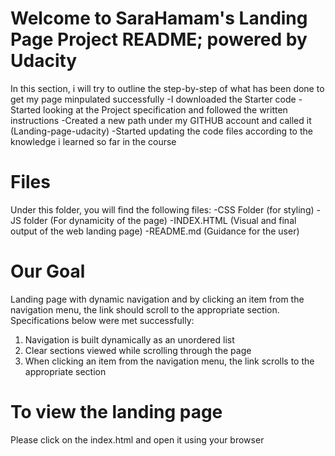 # Welcome to SaraHamam's Landing Page Project README; powered by Udacity

In this section, i will try to outline the step-by-step of what has been done to get my page minpulated successfully
-I downloaded the Starter code 
-Started looking at the Project specification and followed the written instructions
-Created a new path under my GITHUB account and called it (Landing-page-udacity)
-Started updating the code files according to the knowledge i learned so far in the course

# Files 
Under this folder, you will find the following files:
-CSS Folder (for styling)
-JS folder  (For dynamicity of the page)
-INDEX.HTML (Visual and final output of the web landing page)
-README.md  (Guidance for the user)

# Our Goal
Landing page with dynamic navigation  and by clicking an item from the navigation menu, the link should scroll to the appropriate section. Specifications below were met successfully:
1) Navigation is built dynamically as an unordered list
2) Clear sections viewed while scrolling through the page
3) When clicking an item from the navigation menu, the link scrolls to the appropriate section

# To view the landing page
Please click on the index.html and open it using your browser
